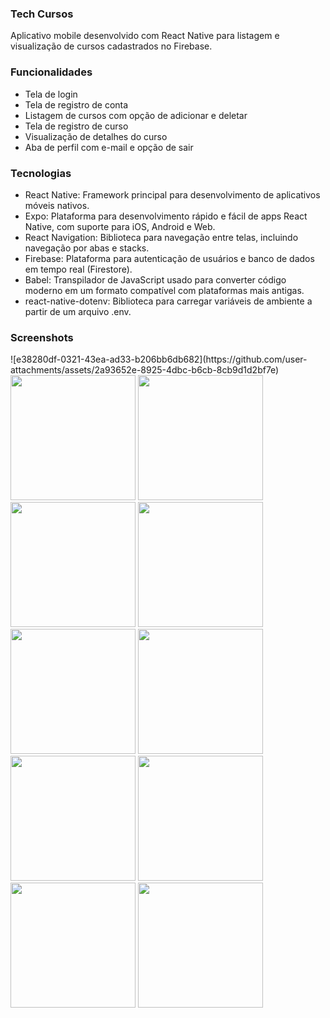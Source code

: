 <h3>Tech Cursos</h3>

Aplicativo mobile desenvolvido com React Native para listagem e visualização de cursos cadastrados no Firebase.

<h3>Funcionalidades</h3>

- Tela de login
- Tela de registro de conta
- Listagem de cursos com opção de adicionar e deletar
- Tela de registro de curso
- Visualização de detalhes do curso
- Aba de perfil com e-mail e opção de sair

<h3>Tecnologias</h3>

- React Native: Framework principal para desenvolvimento de aplicativos móveis nativos.
- Expo: Plataforma para desenvolvimento rápido e fácil de apps React Native, com suporte para iOS, Android e Web.
- React Navigation: Biblioteca para navegação entre telas, incluindo navegação por abas e stacks.
- Firebase: Plataforma para autenticação de usuários e banco de dados em tempo real (Firestore).
- Babel: Transpilador de JavaScript usado para converter código moderno em um formato compatível com plataformas mais antigas.
- react-native-dotenv: Biblioteca para carregar variáveis de ambiente a partir de um arquivo .env.

<h3>Screenshots</h3>
<p float="left">![e38280df-0321-43ea-ad33-b206bb6db682](https://github.com/user-attachments/assets/2a93652e-8925-4dbc-b6cb-8cb9d1d2bf7e)

  <img src="https://github.com/user-attachments/assets/406866d9-4acd-4d30-ab8f-f6b3b4fecea1" width="200"/>
  <img src="https://github.com/user-attachments/assets/1871ac5f-bc5f-4518-a426-434c69e28643" width="200"/>
  <img src="https://github.com/user-attachments/assets/2a93652e-8925-4dbc-b6cb-8cb9d1d2bf7e" width="200"/>
  <img src="https://github.com/user-attachments/assets/5930517d-9457-4123-a74f-00d18659bf67" width="200"/>
  <img src="https://github.com/user-attachments/assets/19eab86d-9ebb-4c92-90ee-8fb03817c8b2" width="200"/>
  <img src="https://github.com/user-attachments/assets/784a74af-1bca-4b1d-ae4b-f67724ad012d" width="200"/>
  <img src="https://github.com/user-attachments/assets/f0644518-4670-4f7b-a390-97c6916d68f5" width="200"/>
  <img src="https://github.com/user-attachments/assets/fe61bb71-d46b-43a2-a07e-00e179e57528" width="200"/>
  <img src="https://github.com/user-attachments/assets/f775643e-2a5a-459c-a0a4-1c58a8118c3d" width="200"/>
  <img src="https://github.com/user-attachments/assets/100d8376-437d-4d3e-9d89-020d31840056" width="200"/>
</p>
